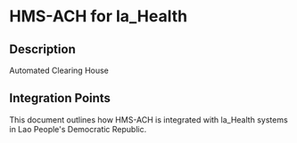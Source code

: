 # HMS-ACH for la_Health

## Description

Automated Clearing House

## Integration Points

This document outlines how HMS-ACH is integrated with la_Health systems in Lao People's Democratic Republic.
